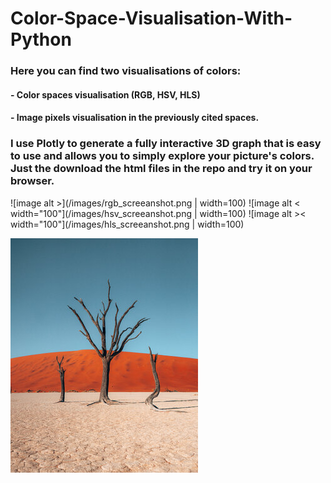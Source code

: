 # Color-Space-Visualisation-With-Python

### Here you can find two visualisations of colors:
#### - Color spaces visualisation (RGB, HSV, HLS)
#### - Image pixels visualisation in the previously cited spaces. 

### I use Plotly to generate a fully interactive 3D graph that is easy to use and allows you to simply explore your picture's colors. Just the download the html files in the repo and try it on your browser.



![image alt >](/images/rgb_screeanshot.png | width=100)
![image alt < width="100"](/images/hsv_screeanshot.png | width=100)
![image alt >< width="100"](/images/hls_screeanshot.png | width=100)

![image alt ><](/images/Namibia3.png)
